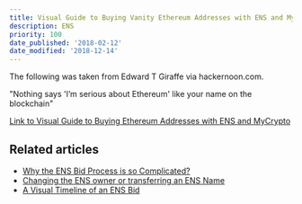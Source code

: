 ```yaml
---
title: Visual Guide to Buying Vanity Ethereum Addresses with ENS and MyCrypto
description: ENS
priority: 100
date_published: '2018-02-12'
date_modified: '2018-12-14'
---
```


The following was taken from Edward T Giraffe via hackernoon.com.

"Nothing says 'I’m serious about Ethereum' like your name on the blockchain"

[Link to Visual Guide to Buying Ethereum Addresses with ENS and MyCrypto](https://hackernoon.com/visual-guide-to-buying-a-vanity-ethereum-addresses-with-ens-and-mycrypto-1b75f98139ca)

## Related articles

* [Why the ENS Bid Process is so Complicated?](https://support.mycrypto.com/ens/why-the-ens-bid-process-is-so-complicated.html)
* [Changing the ENS owner or transferring an ENS Name](https://support.mycrypto.com/ens/changing-ens-owner-or-transferring-ens-name.html)
* [A Visual Timeline of an ENS Bid](https://medium.com/the-ethereum-name-service/a-visual-timeline-of-an-ethereum-name-service-bid-20c368865f56)
